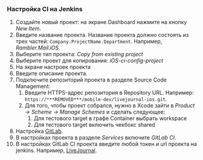 ### Настройка CI на Jenkins


1. Создайте новый проект: на экране Dashboard нажмите на кнопку *New Item*.
  1. Введите название проекта. Название проекта должно состоять из трех частей: `Company.ProjectName.Department`. Например, *Rambler.Mail.iOS*.
  2. Выберите тип проекта: *Copy from existing project*
  3. Выберите проект для копирования: *iOS-ci-config-project*
2. На экране настроек проекта
  1. Введите описание проекта.
  2. Подключите репозиторий проекта в разделе Source Code Management:
      1. Введите HTTPS-адрес репозитория в Repository URL. Например: `https://***REMOVED***/mobile-dev/livejournal-ios.git`.
      2. Для того, чтобы проект собрался, нужно в Xcode зайти в *Product -> Scheme -> Manage Schemes* и сделать следующее:
          1. Для тестового target в графе Container выбрать workspace
          2. Для тестового target включить чекбокс shared
3. Настройка [GitLab](https://***REMOVED***
).
  1. В настройках проекта в разделе *Services* включите *GitLab CI*.
  2. В настройках GitLab CI проекта введите любой токен и url проекта на jenkins. Например, [LiveJournal](http://***REMOVED***).
